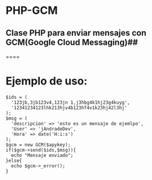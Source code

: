 PHP-GCM
=======

## Clase PHP para enviar mensajes con GCM(Google Cloud Messaging)##
====

Ejemplo de uso:
===

    $ids = (
      '123jb,3jb123v4,123jn 1,j3hbg4k1hj23g4kuyg',
      '12341234123lhk213hjv4b123hf4v1k23hj42l3hj'
    );
    $msg = (
      'descripcion' => 'esto es un mensaje de ejemlpo',
      'User' => 'jAndradeDev',
      'Hora' => date('H:i:s')
    );
    $gcm = new GCM($apykey);
    if($gcm->send($ids,$msg)){
      echo "Mensaje enviado";
    }else{
      echo $gcm->_error();
    }
